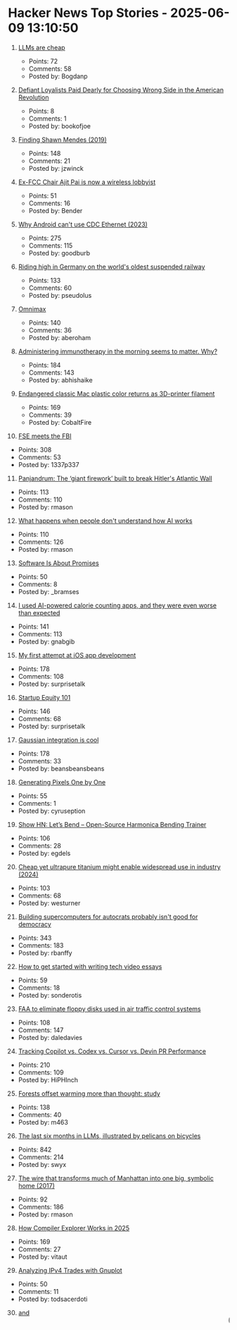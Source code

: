 # Hacker News Top Stories - 2025-06-09 13:10:50

1. [LLMs are cheap](https://www.snellman.net/blog/archive/2025-06-02-llms-are-cheap/)
   - Points: 72
   - Comments: 58
   - Posted by: Bogdanp

2. [Defiant Loyalists Paid Dearly for Choosing Wrong Side in the American Revolution](https://www.smithsonianmag.com/history/meet-the-defiant-loyalists-who-paid-dearly-for-choosing-the-wrong-side-in-the-american-revolution-180986716/)
   - Points: 8
   - Comments: 1
   - Posted by: bookofjoe

3. [Finding Shawn Mendes (2019)](https://ericneyman.wordpress.com/2019/11/26/finding-shawn-mendes/)
   - Points: 148
   - Comments: 21
   - Posted by: jzwinck

4. [Ex-FCC Chair Ajit Pai is now a wireless lobbyist](https://arstechnica.com/tech-policy/2025/06/ex-fcc-chair-ajit-pai-is-now-a-wireless-lobbyist-and-enemy-of-cable-companies/)
   - Points: 51
   - Comments: 16
   - Posted by: Bender

5. [Why Android can't use CDC Ethernet (2023)](https://jordemort.dev/blog/why-android-cant-use-cdc-ethernet/)
   - Points: 275
   - Comments: 115
   - Posted by: goodburb

6. [Riding high in Germany on the world's oldest suspended railway](https://www.theguardian.com/travel/2025/jun/09/riding-high-in-germany-on-the-worlds-oldest-suspended-railway)
   - Points: 133
   - Comments: 60
   - Posted by: pseudolus

7. [Omnimax](https://computer.rip/2025-06-08-Omnimax.html)
   - Points: 140
   - Comments: 36
   - Posted by: aberoham

8. [Administering immunotherapy in the morning seems to matter. Why?](https://www.owlposting.com/p/the-time-of-day-that-immunotherapy)
   - Points: 184
   - Comments: 143
   - Posted by: abhishaike

9. [Endangered classic Mac plastic color returns as 3D-printer filament](https://arstechnica.com/apple/2025/06/new-filament-lets-you-3d-print-parts-in-authentic-1980s-apple-computer-color/)
   - Points: 169
   - Comments: 39
   - Posted by: CobaltFire

10. [FSE meets the FBI](https://blog.freespeechextremist.com/blog/fse-vs-fbi.html)
   - Points: 308
   - Comments: 53
   - Posted by: 1337p337

11. [Panjandrum: The ‘giant firework’ built to break Hitler's Atlantic Wall](https://www.bbc.com/future/article/20250603-the-giant-firework-built-to-break-hitlers-atlantic-wall)
   - Points: 113
   - Comments: 110
   - Posted by: rmason

12. [What happens when people don't understand how AI works](https://www.theatlantic.com/culture/archive/2025/06/artificial-intelligence-illiteracy/683021/)
   - Points: 110
   - Comments: 126
   - Posted by: rmason

13. [Software Is About Promises](https://www.bramadams.dev/software-is-about-promises/)
   - Points: 50
   - Comments: 8
   - Posted by: _bramses

14. [I used AI-powered calorie counting apps, and they were even worse than expected](https://lifehacker.com/health/ai-powered-calorie-counting-apps-worse-than-expected)
   - Points: 141
   - Comments: 113
   - Posted by: gnabgib

15. [My first attempt at iOS app development](https://mgx.me/my-first-attempt-at-ios-app-development)
   - Points: 178
   - Comments: 108
   - Posted by: surprisetalk

16. [Startup Equity 101](https://quarter--mile.com/Startup-Equity-101)
   - Points: 146
   - Comments: 68
   - Posted by: surprisetalk

17. [Gaussian integration is cool](https://rohangautam.github.io/blog/chebyshev_gauss/)
   - Points: 178
   - Comments: 33
   - Posted by: beansbeansbeans

18. [Generating Pixels One by One](https://tunahansalih.github.io/blog/autoregressive-vision-generation-part-1/)
   - Points: 55
   - Comments: 1
   - Posted by: cyruseption

19. [Show HN: Let’s Bend – Open-Source Harmonica Bending Trainer](https://letsbend.de)
   - Points: 106
   - Comments: 28
   - Posted by: egdels

20. [Cheap yet ultrapure titanium might enable widespread use in industry (2024)](https://phys.org/news/2024-06-cheap-ultrapure-titanium-metal-enable.amp)
   - Points: 103
   - Comments: 68
   - Posted by: westurner

21. [Building supercomputers for autocrats probably isn't good for democracy](https://helentoner.substack.com/p/supercomputers-for-autocrats)
   - Points: 343
   - Comments: 183
   - Posted by: rbanffy

22. [How to get started with writing tech video essays](undefined)
   - Points: 59
   - Comments: 18
   - Posted by: sonderotis

23. [FAA to eliminate floppy disks used in air traffic control systems](https://www.tomshardware.com/pc-components/storage/the-faa-seeks-to-eliminate-floppy-disk-usage-in-air-traffic-control-systems)
   - Points: 108
   - Comments: 147
   - Posted by: daledavies

24. [Tracking Copilot vs. Codex vs. Cursor vs. Devin PR Performance](https://aavetis.github.io/ai-pr-watcher/)
   - Points: 210
   - Comments: 109
   - Posted by: HiPHInch

25. [Forests offset warming more than thought: study](https://news.ucr.edu/articles/2025/05/29/does-planting-trees-really-help-cool-planet)
   - Points: 138
   - Comments: 40
   - Posted by: m463

26. [The last six months in LLMs, illustrated by pelicans on bicycles](https://simonwillison.net/2025/Jun/6/six-months-in-llms/)
   - Points: 842
   - Comments: 214
   - Posted by: swyx

27. [The wire that transforms much of Manhattan into one big, symbolic home (2017)](https://www.atlasobscura.com/articles/eruv-manhattan-invisible-wire-jewish-symbolic-religious-home)
   - Points: 92
   - Comments: 186
   - Posted by: rmason

28. [How Compiler Explorer Works in 2025](https://xania.org/202506/how-compiler-explorer-works)
   - Points: 169
   - Comments: 27
   - Posted by: vitaut

29. [Analyzing IPv4 Trades with Gnuplot](https://ipv4a-5539ad.gitlab.io/)
   - Points: 50
   - Comments: 11
   - Posted by: todsacerdoti

30. [<Blink> and <Marquee> (2020)](https://danq.me/2020/11/11/blink-and-marquee/)
   - Points: 219
   - Comments: 171
   - Posted by: ghssds

